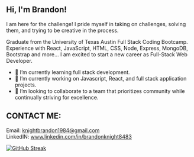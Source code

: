 ## Hi, I'm Brandon!

I am here for the challenge! I pride myself in taking on challenges, solving them, and trying to be creative in the process. 

Graduate from the University of Texas Austin Full Stack Coding Bootcamp. Experience with React, JavaScript, HTML, CSS, Node, Express, MongoDB, Bootstrap and more... I am excited to start a new career as Full-Stack Web Developer.

- 🌱 I’m currently learning full stack development.
- 🔭 I’m currently working on Javascript, React, and full stack application projects.
- 👯 I’m looking to collaborate to a team that prioritizes community while continually striving for excellence.

## CONTACT ME:
Email: knightbrandon1984@gmail.com <br>
LinkedIN: www.linkedin.com/in/brandonknight8483

[![GitHub Streak](https://streak-stats.demolab.com/?user=blksmk8483&theme=dark)](https://git.io/streak-stats)


<!-- [![Top Langs](https://github-readme-stats.vercel.app/api/top-langs/?username=blksmk8483&theme=onedark&layout=compact)](https://github.com/anuraghazra/github-readme-stats) -->




<!--
**blksmk8483/blksmk8483** is a ✨ _special_ ✨ repository because its `README.md` (this file) appears on your GitHub profile.

Here are some ideas to get you started:

- 🔭 I’m currently working on ...
- 🌱 I’m currently learning ...
- 👯 I’m looking to collaborate on ...
- 🤔 I’m looking for help with ...
- 💬 Ask me about ...
- 📫 How to reach me: ...
- 😄 Pronouns: ...
- ⚡ Fun fact: ...
-->
